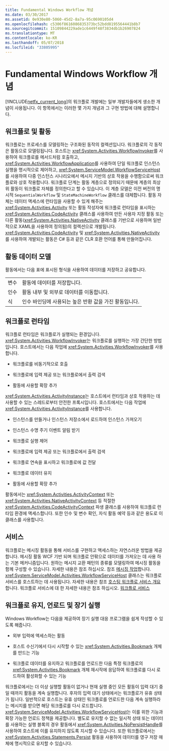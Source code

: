 ```yaml
---
title: Fundamental Windows Workflow 개념
ms.date: 03/30/2017
ms.assetid: 0e930e80-5060-45d2-8a7a-95c0690105d4
ms.openlocfilehash: c5306f8616086835373bc52bdd8195564441b8b7
ms.sourcegitcommit: 15109844229ade1c6449f48f3834db1b26907824
ms.translationtype: MT
ms.contentlocale: ko-KR
ms.lasthandoff: 05/07/2018
ms.locfileid: "33805995"
---
```

# <a name="fundamental-windows-workflow-concepts"></a>Fundamental Windows Workflow 개념
[!INCLUDE[netfx_current_long](../../../includes/netfx-current-long-md.md)]의 워크플로 개발에는 일부 개발자들에게 생소한 개념이 사용됩니다. 이 항목에서는 이러한 몇 가지 개념과 그 구현 방법에 대해 설명합니다.  
  
## <a name="workflows-and-activities"></a>워크플로 및 활동  
 워크플로는 프로세스를 모델링하는 구조화된 동작의 컬렉션입니다. 워크플로의 각 동작은 활동으로 모델링됩니다. 호스트는 <xref:System.Activities.WorkflowInvoker>를 사용하여 워크플로를 메서드처럼 호출하고, <xref:System.Activities.WorkflowApplication>를 사용하여 단일 워크플로 인스턴스 실행을 명시적으로 제어하고, <xref:System.ServiceModel.WorkflowServiceHost>를 사용하여 다중 인스턴스 시나리오에서 메시지 기반의 상호 작용을 수행함으로써 워크플로와 상호 작용합니다. 워크플로 단계는 활동 계층으로 정의되기 때문에 계층의 최상위 활동이 워크플로 자체를 정의한다고 할 수 있습니다. 이 계층 모델은 이전 버전의 명시적 `SequentialWorkflow` 및 `StateMachineWorkflow` 클래스를 대체합니다. 활동 자체는 데이터 액세스에 런타임을 사용할 수 있게 해주는 <xref:System.Activities.Activity> 또는 활동 작성자에 워크플로 런타임을 표시하는 <xref:System.Activities.CodeActivity> 클래스를 사용하여 만든 사용자 지정 활동 또는 다른 활동(<xref:System.Activities.NativeActivity> 클래스를 기반으로 사용하며 일반적으로 XAML을 사용하여 정의됨)의 컬렉션으로 개발됩니다. <xref:System.Activities.CodeActivity> 및 <xref:System.Activities.NativeActivity>를 사용하여 개발되는 활동은 C# 등과 같은 CLR 호환 언어를 통해 만들어집니다.  
  
## <a name="activity-data-model"></a>활동 데이터 모델  
 활동에서는 다음 표에 표시된 형식을 사용하여 데이터를 저장하고 공유합니다.  
  
|||  
|-|-|  
|변수|활동에 데이터를 저장합니다.|  
|인수|활동 내부 및 외부로 데이터를 이동합니다.|  
|식|인수 바인딩에 사용되는 높은 반환 값을 가진 활동입니다.|  
  
## <a name="workflow-runtime"></a>워크플로 런타임  
 워크플로 런타임은 워크플로가 실행되는 환경입니다. <xref:System.Activities.WorkflowInvoker>는 워크플로를 실행하는 가장 간단한 방법입니다. 호스트에서는 다음 작업에 <xref:System.Activities.WorkflowInvoker>를 사용합니다.  
  
-   워크플로를 비동기적으로 호출  
  
-   워크플로에 입력 제공 또는 워크플로에서 출력 검색  
  
-   활동에 사용할 확장 추가  
  
 <xref:System.Activities.ActivityInstance>는 호스트에서 런타임과 상호 작용하는 데 사용할 수 있는 스레드로부터 안전한 프록시입니다. 호스트에서는 다음 작업에 <xref:System.Activities.ActivityInstance>를 사용합니다.  
  
-   인스턴스를 만들거나 인스턴스 저장소에서 로드하여 인스턴스 가져오기  
  
-   인스턴스 수명 주기 이벤트 알림 받기  
  
-   워크플로 실행 제어  
  
-   워크플로에 입력 제공 또는 워크플로에서 출력 검색  
  
-   워크플로 연속을 표시하고 워크플로에 값 전달  
  
-   워크플로 데이터 유지  
  
-   활동에 사용할 확장 추가  
  
 활동에서는 <xref:System.Activities.ActivityContext> 또는 <xref:System.Activities.NativeActivityContext> 등 적절한 <xref:System.Activities.CodeActivityContext> 파생 클래스를 사용하여 워크플로 런타임 환경에 액세스합니다. 또한 인수 및 변수 확인, 자식 활동 예약 등과 같은 용도로 이 클래스를 사용합니다.  
  
## <a name="services"></a>서비스  
 워크플로는 메시징 활동을 통해 서비스를 구현하고 액세스하는 자연스러운 방법을 제공합니다. 메시징 활동 WCF 기반 되며 워크플로 안팎으로 데이터를 가져오는 데 사용 하는 기본 메커니즘입니다. 원하는 메시지 교환 패턴의 종류를 모델링하여 메시징 활동을 함께 구성할 수 있습니다. 자세한 내용은 참조 하십시오. 참조 [메시징 작업](../../../docs/framework/wcf/feature-details/messaging-activities.md)합니다. <xref:System.ServiceModel.Activities.WorkflowServiceHost> 클래스는 워크플로 서비스를 호스트하는 데 사용됩니다. 자세한 내용은 참조 [호스팅 워크플로 서비스 개요](../../../docs/framework/wcf/feature-details/hosting-workflow-services-overview.md)합니다. 워크플로 서비스에 대 한 자세한 내용은 참조 하십시오. [워크플로 서비스](../../../docs/framework/wcf/feature-details/workflow-services.md)  
  
## <a name="persistence-unloading-and-long-running-workflows"></a>워크플로 유지, 언로드 및 장기 실행  
 Windows Workflow는 다음을 제공하여 장기 실행 대응 프로그램을 쉽게 작성할 수 있도록 해줍니다.  
  
-   외부 입력에 액세스하는 활동  
  
-   호스트 수신기에서 다시 시작할 수 있는 <xref:System.Activities.Bookmark> 개체를 만드는 기능  
  
-   워크플로 데이터를 유지하고 워크플로를 언로드한 다음 특정 워크플로의 <xref:System.Activities.Bookmark> 개체 재시작에 응답하여 워크플로를 다시 로드하여 활성화할 수 있는 기능  
  
 워크플로에서는 더 이상 실행할 활동이 없거나 현재 실행 중인 모든 활동이 입력 대기 중일 때까지 활동을 계속 실행합니다. 후자의 입력 대기 상태에서는 워크플로가 유휴 상태가 됩니다. 일반적으로 호스트는 유휴 상태인 워크플로를 언로드한 다음 계속 실행하라는 메시지를 받으면 해당 워크플로를 다시 로드합니다. <xref:System.ServiceModel.Activities.WorkflowServiceHost>는 이를 위한 기능과 확장 가능한 언로드 정책을 제공합니다. 별도로 유지할 수 없는 일시적 상태 또는 데이터를 사용하는 실행 블록의 경우 활동에서 <xref:System.Activities.NoPersistHandle>를 사용하여 호스트에 이를 유지하지 않도록 지시할 수 있습니다. 또한 워크플로에서는 <xref:System.Activities.Statements.Persist> 활동을 사용하여 데이터를 영구 저장 매체에 명시적으로 유지할 수 있습니다.
